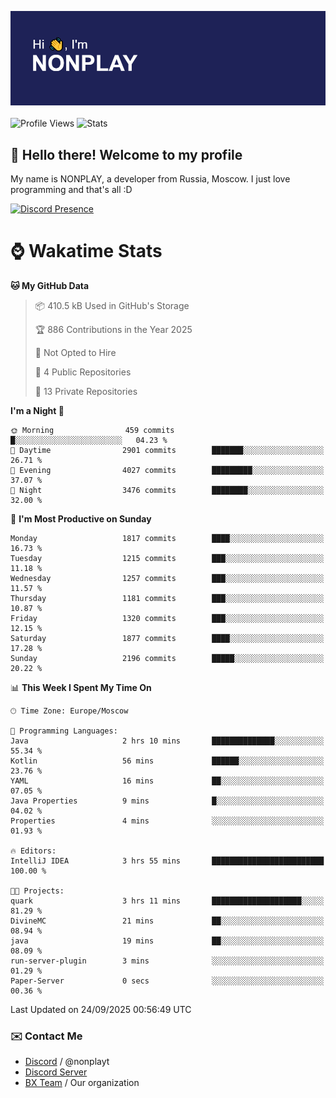 ![Discord Presence](./header.png)
<br></br>
![Profile Views](https://komarev.com/ghpvc/?username=NONPLAYT&color=blue&style=for-the-badge)
![Stats](https://img.shields.io/badge/0%25-OPTIMIZED-orange?style=for-the-badge)


## :wave: Hello there! Welcome to my profile

My name is NONPLAY, a developer from Russia, Moscow. I just love programming and that's all :D

[![Discord Presence](https://lanyard.cnrad.dev/api/597087584090587177?showDisplayName=true)](https://discord.com/users/597087584090587177) 

# ⌚ Wakatime Stats

<!--START_SECTION:waka-->
**🐱 My GitHub Data** 

> 📦 410.5 kB Used in GitHub's Storage 
 > 
> 🏆 886 Contributions in the Year 2025
 > 
> 🚫 Not Opted to Hire
 > 
> 📜 4 Public Repositories 
 > 
> 🔑 13 Private Repositories 
 > 
**I'm a Night 🦉** 

```text
🌞 Morning                459 commits         █░░░░░░░░░░░░░░░░░░░░░░░░   04.23 % 
🌆 Daytime                2901 commits        ███████░░░░░░░░░░░░░░░░░░   26.71 % 
🌃 Evening                4027 commits        █████████░░░░░░░░░░░░░░░░   37.07 % 
🌙 Night                  3476 commits        ████████░░░░░░░░░░░░░░░░░   32.00 % 
```
📅 **I'm Most Productive on Sunday** 

```text
Monday                   1817 commits        ████░░░░░░░░░░░░░░░░░░░░░   16.73 % 
Tuesday                  1215 commits        ███░░░░░░░░░░░░░░░░░░░░░░   11.18 % 
Wednesday                1257 commits        ███░░░░░░░░░░░░░░░░░░░░░░   11.57 % 
Thursday                 1181 commits        ███░░░░░░░░░░░░░░░░░░░░░░   10.87 % 
Friday                   1320 commits        ███░░░░░░░░░░░░░░░░░░░░░░   12.15 % 
Saturday                 1877 commits        ████░░░░░░░░░░░░░░░░░░░░░   17.28 % 
Sunday                   2196 commits        █████░░░░░░░░░░░░░░░░░░░░   20.22 % 
```


📊 **This Week I Spent My Time On** 

```text
🕑︎ Time Zone: Europe/Moscow

💬 Programming Languages: 
Java                     2 hrs 10 mins       ██████████████░░░░░░░░░░░   55.34 % 
Kotlin                   56 mins             ██████░░░░░░░░░░░░░░░░░░░   23.76 % 
YAML                     16 mins             ██░░░░░░░░░░░░░░░░░░░░░░░   07.05 % 
Java Properties          9 mins              █░░░░░░░░░░░░░░░░░░░░░░░░   04.02 % 
Properties               4 mins              ░░░░░░░░░░░░░░░░░░░░░░░░░   01.93 % 

🔥 Editors: 
IntelliJ IDEA            3 hrs 55 mins       █████████████████████████   100.00 % 

🐱‍💻 Projects: 
quark                    3 hrs 11 mins       ████████████████████░░░░░   81.29 % 
DivineMC                 21 mins             ██░░░░░░░░░░░░░░░░░░░░░░░   08.94 % 
java                     19 mins             ██░░░░░░░░░░░░░░░░░░░░░░░   08.09 % 
run-server-plugin        3 mins              ░░░░░░░░░░░░░░░░░░░░░░░░░   01.29 % 
Paper-Server             0 secs              ░░░░░░░░░░░░░░░░░░░░░░░░░   00.36 % 
```


 Last Updated on 24/09/2025 00:56:49 UTC
<!--END_SECTION:waka-->

### ✉️ Contact Me

- [Discord](https://discord.com/users/597087584090587177) / @nonplayt
- [Discord Server](https://discord.gg/qNyybSSPm5)
- [BX Team](https://github.com/BX-Team) / Our organization
